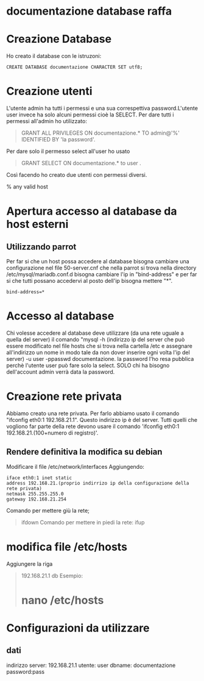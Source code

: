 documentazione database raffa
==================================

# Creazione Database
Ho creato il database con le istruzoni:
```
CREATE DATABASE documentazione CHARACTER SET utf8;
```


# Creazione utenti
L'utente admin ha tutti i permessi e una sua correspettiva password.L'utente user invece ha solo alcuni permessi cioè la SELECT. Per dare tutti i permessi all'admin ho utilizzato:
> GRANT ALL PRIVILEGES ON documentazione.* TO  admin@'%' IDENTIFIED BY 'la password'.

Per dare solo  il permesso select all'user ho usato
> GRANT SELECT ON documentazione.* to user .

Così facendo ho creato due utenti con permessi diversi.

% any valid host


# Apertura accesso al database da host esterni
## Utilizzando parrot
Per far si che un host possa accedere al database bisogna cambiare una configurazione nel file 50-server.cnf che nella parrot si trova nella directory /etc/mysql/mariadb.conf.d
bisogna cambiare l'ip in "bind-address" e per far si che tutti possano accedervi al posto dell'ip bisogna mettere "*".
```
bind-address=*
```
# Accesso al database
Chi volesse accedere al database deve utilizzare (da una rete uguale a quella del server) il comando "mysql -h (indirizzo ip del server che può essere modificato nel file hosts che si trova nella cartella /etc e assegnare all'indirizzo un nome in modo tale da non dover inserire ogni volta l'ip del server)  -u user -ppasswd documentazione.
la password l'ho resa pubblica perchè l'utente user può fare solo la select. SOLO chi ha bisogno dell'account admin verrà data la password.

# Creazione rete privata 
Abbiamo creato una rete privata. Per farlo abbiamo usato il comando "ifconfig eth0:1 192.168.21.1". Questo indirizzo ip è del server. Tutti quelli che vogliono far parte della rete devono usare il comando 'ifconfig eth0:1 192.168.21.(100+numero di registro)'.

## Rendere definitiva la modifica su debian
Modificare il file /etc/network/interfaces
Aggiungendo:
```
iface eth0:1 inet static
address 192.168.21.(proprio indirrizo ip della configurazione della rete privata)
netmask 255.255.255.0
gateway 192.168.21.254
```
Comando per mettere giù la rete;
>ifdown
Comando per mettere in piedi la rete:
>ifup
# modifica file /etc/hosts
Aggiungere la riga
> 192.168.21.1 db
Esempio:
> # nano  /etc/hosts


# Configurazioni da utilizzare
## dati
indirizzo server: 192.168.21.1
utente: user
dbname: documentazione
password:pass



